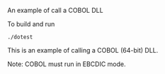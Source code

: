 An example of call a COBOL DLL

To build and run
```
./dotest
```

This is an example of calling a COBOL (64-bit)  DLL.

Note: COBOL must run in EBCDIC mode.
